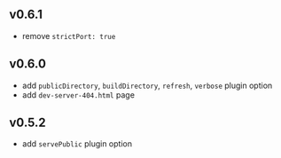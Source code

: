 ## v0.6.1

- remove `strictPort: true`

## v0.6.0

- add `publicDirectory`, `buildDirectory`, `refresh`, `verbose` plugin option
- add `dev-server-404.html` page

## v0.5.2

- add `servePublic` plugin option
